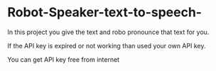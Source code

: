 # Robot-Speaker-text-to-speech-
In this project you give the text and robo pronounce that text for you.


If the API key is expired or not working than used your own API key.


You can get API key free from internet
